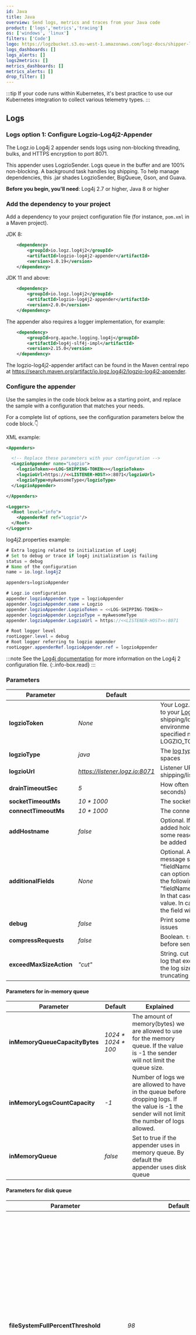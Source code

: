 ```yaml
---
id: Java
title: Java 
overview: Send logs, metrics and traces from your Java code
product: ['logs','metrics','tracing']
os: ['windows', 'linux']
filters: ['Code']
logo: https://logzbucket.s3.eu-west-1.amazonaws.com/logz-docs/shipper-logos/java.svg
logs_dashboards: []
logs_alerts: []
logs2metrics: []
metrics_dashboards: []
metrics_alerts: []
drop_filter: []
---
```


:::tip
If your code runs within Kubernetes, it's best practice to use our Kubernetes integration to collect various telemetry types.
:::

## Logs 

### Logs option 1: Configure Logzio-Log4j2-Appender

The Logz.io Log4j 2 appender sends logs using non-blocking threading, bulks, and HTTPS encryption to port 8071.

This appender uses LogzioSender.
Logs queue in the buffer and are 100% non-blocking.
A background task handles log shipping.
To help manage dependencies, this .jar shades LogzioSender, BigQueue, Gson, and Guava.

**Before you begin, you'll need**:
Log4j 2.7 or higher,
Java 8 or higher

 

### Add the dependency to your project

Add a dependency to your project configuration file (for instance, `pom.xml` in a Maven project). 

JDK 8:
```xml
    <dependency>
        <groupId>io.logz.log4j2</groupId>
        <artifactId>logzio-log4j2-appender</artifactId>
        <version>1.0.19</version>
    </dependency>
```

JDK 11 and above:
```xml
    <dependency>
        <groupId>io.logz.log4j2</groupId>
        <artifactId>logzio-log4j2-appender</artifactId>
        <version>2.0.0</version>
    </dependency>
```

The appender also requires a logger implementation, for example:
```xml
    <dependency>
        <groupId>org.apache.logging.log4j</groupId>
        <artifactId>log4j-slf4j-impl</artifactId>
        <version>2.15.0</version>
    </dependency>
```

The logzio-log4j2-appender artifact can be found in the Maven central repo at https://search.maven.org/artifact/io.logz.log4j2/logzio-log4j2-appender.

### Configure the appender

Use the samples in the code block below as a starting point, and replace the sample with a configuration that matches your needs.

For a complete list of options, see the configuration parameters below the code block.👇

XML example:

```xml
<Appenders>

  <!-- Replace these parameters with your configuration -->
  <LogzioAppender name="Logzio">
    <logzioToken><<LOG-SHIPPING-TOKEN>></logzioToken>
    <logzioUrl>https://<<LISTENER-HOST>>:8071</logzioUrl>
    <logzioType>myAwesomeType</logzioType>
  </LogzioAppender>

</Appenders>

<Loggers>
  <Root level="info">
    <AppenderRef ref="Logzio"/>
  </Root>
</Loggers>
```

log4j2.properties example:

```java
# Extra logging related to initialization of Log4j
# Set to debug or trace if log4j initialization is failing
status = debug
# Name of the configuration
name = io.logz.log4j2

appenders=logzioAppender

# Logz.io configuration
appender.logzioAppender.type = logzioAppender
appender.logzioAppender.name = Logzio
appender.logzioAppender.LogzioToken = <<LOG-SHIPPING-TOKEN>>
appender.logzioAppender.LogzioType = myAwesomeType
appender.logzioAppender.LogzioUrl = https://<<LISTENER-HOST>>:8071

# Root logger level
rootLogger.level = debug
# Root logger referring to logzio appender
rootLogger.appenderRef.logzioAppender.ref = logzioAppender
```


:::note
See the [Log4j documentation](https://logging.apache.org/log4j/2.x/manual/configuration.html) for more information on the Log4j 2 configuration file.
{:.info-box.read}
:::
 

### Parameters
| Parameter          | Default                              | Explained  |
| ------------------ | ------------------------------------ | ----- |
| **logzioToken**              | *None*                                 | Your Logz.io log shipping token securely directs the data to your [Logz.io account](https://app.logz.io/#/dashboard/settings/manage-tokens/log-shipping). {@include: ../../_include/log-shipping/log-shipping-token.html} Begin with `$` to use an environment variable or system property with the specified name. For example, `$LOGZIO_TOKEN` uses the LOGZIO_TOKEN environment variable. | Required |
| **logzioType**               | *java*                                 | The [log type](https://support.logz.io/hc/en-us/articles/209486049-What-is-Type-) for that appender, it must not contain any spaces |
| **logzioUrl**               | *https://listener.logz.io:8071*                                 | Listener URL and port.    {@include: ../../_include/log-shipping/listener-var.html}  | `https://listener.logz.io:8071` |
| **drainTimeoutSec**       | *5*                                    | How often the appender should drain the queue (in seconds) |
| **socketTimeoutMs**       | *10 * 1000*                                    | The socket timeout during log shipment |
| **connectTimeoutMs**       | *10 * 1000*                                    | The connection timeout during log shipment |
| **addHostname**       | *false*                                    | Optional. If true, then a field named 'hostname' will be added holding the host name of the machine. If from some reason there's no defined hostname, this field won't be added |
| **additionalFields**       | *None*                                    | Optional. Allows to add additional fields to the JSON message sent. The format is "fieldName1=fieldValue1;fieldName2=fieldValue2". You can optionally inject an environment variable value using the following format: "fieldName1=fieldValue1;fieldName2=$ENV_VAR_NAME". In that case, the environment variable should be the only value. In case the environment variable can't be resolved, the field will be omitted. |
| **debug**       | *false*                                    | Print some debug messages to stdout to help to diagnose issues |
| **compressRequests**       | *false*                                    | Boolean. `true` if logs are compressed in gzip format before sending. `false` if logs are sent uncompressed. |
| **exceedMaxSizeAction**       | *"cut"*                                    | String. cut to truncate the message field or drop to drop log that exceed the allowed maximum size for logzio. If the log size exceeding the maximum size allowed after truncating the message field, the log will be dropped. |

#### Parameters for in-memory queue
| Parameter          | Default                              | Explained  |
| ------------------ | ------------------------------------ | ----- |
| **inMemoryQueueCapacityBytes**       | *1024 * 1024 * 100*                                | The amount of memory(bytes) we are allowed to use for the memory queue. If the value is -1 the sender will not limit the queue size.|
| **inMemoryLogsCountCapacity**       | *-1*                                | Number of logs we are allowed to have in the queue before dropping logs. If the value is -1 the sender will not limit the number of logs allowed.|
| **inMemoryQueue**       | *false*                                | Set to true if the appender uses in memory queue. By default the appender uses disk queue|


#### Parameters for disk queue
| Parameter          | Default                              | Explained  |
| ------------------ | ------------------------------------ | ----- |
| **fileSystemFullPercentThreshold** | *98*                                   | The percent of used file system space at which the sender will stop queueing. When we will reach that percentage, the file system in which the queue is stored will drop all new logs until the percentage of used space drops below that threshold. Set to -1 to never stop processing new logs |
| **gcPersistedQueueFilesIntervalSeconds**       | *30*                                    | How often the disk queue should clean sent logs from disk |
| **bufferDir**(deprecated, use queueDir)          | *System.getProperty("java.io.tmpdir")* | Where the appender should store the queue |
| **queueDir**          | *System.getProperty("java.io.tmpdir")* | Where the appender should store the queue |


#### Code Example

```java
import org.apache.logging.log4j.LogManager;
import org.apache.logging.log4j.Logger;

public class LogzioLog4j2Example {
  public static void main(String[] args) {
    Logger logger = LogManager.getLogger(LogzioLog4j2Example.class);

    logger.info("Testing logz.io!");
    logger.warn("Winter is coming");
  }
}
```

 

#### Troubleshooting

If you receive an error message regarding a missing appender, try adding the following configuration to the beginning and end of the configuration file:

```xml

<Configuration status="info" packages="io.logz.log4j2">

# Place the configuration from step 2

</Configuration>

```

#### More options

You can optionally add mapped diagnostic context (MDC)
and markers to your logs.

##### MDC

When you add mapped diagnostic context (MDC) to your logs,
each key-value pair you define is added log lines while the thread is alive.

So this code sample...

```java
import org.apache.logging.log4j.LogManager;
import org.apache.logging.log4j.Logger;
import org.apache.logging.log4j.ThreadContext;

public class LogzioLog4j2Example {
  public static void main(String[] args) {
    Logger logger = LogManager.getLogger(LogzioLog4j2Example.class);
    ThreadContext.put("Key", "Value");
    logger.info("This log will hold the MDC data as well");
  }
}
```

...produces this log output.

```json
{
  "message": "This log will hold the MDC data as well",
  "Key": "Value",
  "Your log message follows": "..."
}
```

##### Markers

Markers are values you can use to tag and enrich log statements.

This code...

```java
import org.apache.logging.log4j.LogManager;
import org.apache.logging.log4j.Logger;
import org.apache.logging.log4j.Marker;
import org.apache.logging.log4j.MarkerManager;

public class LogzioLog4j2Example {
  public static void main(String[] args) {
    Logger logger = LogManager.getLogger(LogzioLog4j2Example.class);
    Marker marker = MarkerManager.getMarker("Fatal");
    logger.error(marker, "This line has a fatal error");
  }
}
```

...produces this log output.

```json
{
  "message": "This line has a fatal error",
  "Marker": "Fatal",
  "Your log message follows": "..."
}
```

  
### Logs option 2: Configure Logzio-Logback-Appender

Logback sends logs to your Logz.io account using non-blocking threading, bulks, and HTTPS encryption to port 8071.

This appender uses BigQueue implementation of persistent queue, so all logs are backed up to a local file system before being sent.
Once you send a log, it will be enqueued in the buffer and 100% non-blocking.
A background task handles the log shipment.
To help manage dependencies, this .jar shades BigQueue, Gson, and Guava.

**Before you begin, you'll need**:
Logback 1.1.7 or higher,
Java 8 or higher

 

### Add the dependency to your project

Add a dependency to your project configuration file

#### Installation from Maven

In the `pom.xml` add the following dependencies:

JDK 11 and above:
```
<dependency>
    <groupId>io.logz.logback</groupId>
    <artifactId>logzio-logback-appender</artifactId>
    <version>2.0.0</version>
</dependency>
```


JDK 8 and above:
```
<dependency>
    <groupId>io.logz.logback</groupId>
    <artifactId>logzio-logback-appender</artifactId>
    <version>1.0.29</version>
</dependency>
```

Logback appender also requires logback classic:
```
<dependency>
    <groupId>ch.qos.logback</groupId>
    <artifactId>logback-classic</artifactId>
    <version>1.2.7</version>
</dependency>
```

The logzio-log4j2-appender artifact can be found in the Maven central repo at https://search.maven.org/artifact/io.logz.log4j2/logzio-log4j2-appender.


### Configure the appender

Use the samples in the code block below as a starting point, and replace the sample with a configuration that matches your needs.

For a complete list of options, see the configuration parameters below the code block.👇

:::note
See the [Logback documentation](https://logback.qos.ch/manual/configuration.html) for more information on the Logback configuration file.
{:.info-box.read}
:::
 

```xml
<!-- Use debug=true here if you want to see output from the appender itself -->
<!-- Use line=true here if you want to see the line of code that generated this log -->
<configuration>
    <!-- Use shutdownHook so that we can close gracefully and finish the log drain -->
    <shutdownHook class="ch.qos.logback.core.hook.DelayingShutdownHook"/>
    <appender name="LogzioLogbackAppender" class="io.logz.logback.LogzioLogbackAppender">
        <token>yourlogziopersonaltokenfromsettings</token>
        <logzioType>myAwesomeType</logzioType>
        <logzioUrl>https://listener.logz.io:8071</logzioUrl>
        <filter class="ch.qos.logback.classic.filter.ThresholdFilter">
            <level>INFO</level>
        </filter>
    </appender>
    <root level="debug">
        <!-- IMPORTANT: This line is required -->
        <appender-ref ref="LogzioLogbackAppender"/>
    </root>
</configuration>
```

If you want to output `debug` messages, include the `debug` parameter into the code as follows:


```xml
<configuration>
  <!-- Closes gracefully and finishes the log drain -->
  <shutdownHook class="ch.qos.logback.core.hook.DelayingShutdownHook"/>

  <appender name="LogzioLogbackAppender" class="io.logz.logback.LogzioLogbackAppender">
    <!-- Replace these parameters with your configuration -->
    <token><<LOG-SHIPPING-TOKEN>></token>
    <logzioUrl>https://<<LISTENER-HOST>>:8071</logzioUrl>
    <logzioType>myType</logzioType>
	<debug>true</debug>

    <filter class="ch.qos.logback.classic.filter.ThresholdFilter">
      <level>INFO</level>
    </filter>
  </appender>

  <root level="debug">
    <!-- IMPORTANT: This line is required -->
    <appender-ref ref="LogzioLogbackAppender"/>
  </root>
</configuration>
```

#### Parameters

| Parameter | Description | Required/Default |
|---|---|---|
| token | Your Logz.io log shipping token securely directs the data to your [Logz.io account](https://app.logz.io/#/dashboard/settings/manage-tokens/log-shipping). {@include: ../../_include/log-shipping/log-shipping-token.html} Begin with `$` to use an environment variable or system property with the specified name. For example, `$LOGZIO_TOKEN` uses the LOGZIO_TOKEN environment variable. | Required |
| logzioUrl | Listener URL and port.    {@include: ../../_include/log-shipping/listener-var.html}  | `https://listener.logz.io:8071` |
| logzioType | The [log type](https://docs.logz.io/user-guide/log-shipping/built-in-log-types.html), shipped as `type` field. Used by Logz.io for consistent parsing. Can't contain spaces. | `java` |
| addHostname | Indicates whether to add `hostname` field to logs. This field holds the machine's host name.    Set to `true` to include hostname. Set to `false` to leave it off. If a host name can't be found, this field is not added. | `false` |
| additionalFields | Adds fields to the JSON message output, formatted as `field1=value1;field2=value2`.    Use `$` to inject an environment variable value, such as `field2=$VAR_NAME`. The environment variable should be the only value in the key-value pair. If the environment variable can't be resolved, the field is omitted. | N/A |
| bufferDir | Filepath where the appender stores the buffer. | `System.getProperty("java.io.tmpdir")` |
| compressRequests | Boolean. Set to `true` if you're sending gzip-compressed logs. Set to `false` if sending uncompressed logs. | `false` |
| connectTimeout  | Connection timeout during log shipment, in milliseconds. | `10 * 1000` |
| debug  | Boolean. Set to `true` to print debug messages to stdout. | `false` |
| drainTimeoutSec   | How often the appender drains the buffer, in seconds. | `5` |
| fileSystemFullPercentThreshold   | Integer. Identifies a maximum file system usage, in percent. Set to `-1` to disable.    If the file system storage exceeds this threshold, the appender stops buffering and drops all new logs. Buffering resumes if used space drops below the threshold. | `98` |
| format   | Set to `json` if the log message is to be sent as JSON, so that each JSON node is a field in Logz.io. Set to `text` to send the log message as plain text. | `text` |
| line   | Boolean. Set to `true` to print the line number of the code that generated this log message. Set to `false` to leave the line number out. | `false` |
| socketTimeout | Socket timeout during log shipment, in milliseconds. | `10 * 1000` |


#### Code sample

```java
import org.slf4j.Logger;
import org.slf4j.LoggerFactory;

public class LogzioLogbackExample {
  public static void main(String[] args) {
    Logger logger = LoggerFactory.getLogger(LogzioLogbackExample.class);

      logger.info("Testing logz.io!");
      logger.warn("Winter is coming");
  }
}
```

 

#### More options

You can optionally add mapped diagnostic context (MDC)
and markers to your logs.

##### MDC

When you add MDC to your logs,
each key-value pair you define is added log lines while the thread is alive.

So this code sample...

```java
import org.slf4j.Logger;
import org.slf4j.LoggerFactory;
import org.slf4j.MDC;

public class LogzioLogbackExample {
  public static void main(String[] args) {
    Logger logger = LoggerFactory.getLogger(LogzioLogbackExample.class);

    MDC.put("Key", "Value");
    logger.info("This log will hold the MDC data as well");
  }
}
```

...produces this log output.

```json
{
  "message": "This log will hold the MDC data as well",
  "Key": "Value",
  "Your log message follows": "..."
}
```

##### Markers

Markers are values you can use to tag and enrich log statements.

This code...

```java
import org.slf4j.Logger;
import org.slf4j.LoggerFactory;
import org.slf4j.Marker;

public class LogzioLogbackExample {

  public static void main(String[] args) {
    Logger logger = LoggerFactory.getLogger(LogzioLogbackExample.class);

    Marker marker = MarkerFactory.getMarker("Fatal");
    logger.error(marker, "This line has a fatal error");
  }
}
```

...produces this log output.

```json
{
  "message": "This line has a fatal error",
  "Marker": "Fatal",
  "Your log message follows": "..."
}
```
  
##### Troubleshooting
  
If the log appender does not ship logs, add `<inMemoryQueue>true</inMemoryQueue>` and `<inMemoryQueueCapacityBytes>-1</inMemoryQueueCapacityBytes>` to the configuration file as follows:
  
```xml
<configuration>
  <!-- Closes gracefully and finishes the log drain -->
  <shutdownHook class="ch.qos.logback.core.hook.DelayingShutdownHook"/>

  <appender name="LogzioLogbackAppender" class="io.logz.logback.LogzioLogbackAppender">
    <!-- Replace these parameters with your configuration -->
    <token><<LOG-SHIPPING-TOKEN>></token>
    <logzioUrl><<LISTENER-HOST>>:8071</logzioUrl>
    <logzioType>myType</logzioType>

    <filter class="ch.qos.logback.classic.filter.ThresholdFilter">
      <level>INFO</level>
    </filter>
    <inMemoryQueue>true</inMemoryQueue> 
    <inMemoryQueueCapacityBytes>-1</inMemoryQueueCapacityBytes>
  </appender>

  <root level="debug">
    <!-- IMPORTANT: This line is required -->
    <appender-ref ref="LogzioLogbackAppender"/>
  </root>
</configuration>
```
  
## Metrics
### Usage

#### Via maven

```xml
<dependency>
    <groupId>io.logz.micrometer</groupId>
    <artifactId>micrometer-registry-logzio</artifactId>
    <version>1.0.2</version>
</dependency>
```

#### Via gradle groovy

```groovy
implementation 'io.logz.micrometer:micrometer-registry-logzio:1.0.2'
```

#### Via gradle Kotlin

```kotlin
implementation("io.logz.micrometer:micrometer-registry-logzio:1.0.2")
```

#### Import in your package

```java
import io.micrometer.logzio.LogzioConfig;
import io.micrometer.logzio.LogzioMeterRegistry;
```

## Quick start

Replace the placeholders in the code (indicated by the double angle brackets `<< >>`) to match your specifics.

| Environment variable | Description |Required/Default|
|---|---|---|
|`<<LISTENER-HOST>>`|  The full Logz.io Listener URL for for your region, configured to use port **8052** for http traffic, or port **8053** for https traffic (example: https://listener.logz.io:8053). For more details, see the [regions page](https://docs.logz.io/user-guide/accounts/account-region.html) in logz.io docs | Required|
|`<<PROMETHEUS-METRICS-SHIPPING-TOKEN>>`| The Logz.io Prometheus Metrics account token. Find it under **Settings > Manage accounts**. [Look up your Metrics account token.](https://docs.logz.io/user-guide/accounts/finding-your-metrics-account-token/)  | Required|
|interval | The interval in seconds, to push metrics to Logz.io **Note that your program will need to run for at least one interval for the metrics to be sent**  | Required|

#### In your package

```java
package your_package;
import io.micrometer.core.instrument.*;
import io.micrometer.core.instrument.Timer;
import io.micrometer.logzio.LogzioConfig;
import io.micrometer.logzio.LogzioMeterRegistry;

class MicrometerLogzio {

   public static void main(String[] args) {
       // initilize config
      LogzioConfig logzioConfig = new LogzioConfig() {
         @Override
         public String get(String key) {
            return null;
         }
         @Override
         public String uri() {
           return "https://<<LISTENER-HOST>>";
           // example:
           // return "https://listener.logz.io:8053"; 
         }
         
         @Override
         public String token() {
            return "<<PROMETHEUS-METRICS-SHIPPING-TOKEN>>";
         }

         @Override
         public Duration step() {
           return Duration.ofSeconds(<<interval>>);
           // example:
           // return Duration.ofSeconds(30);                    
         }
         @Override
         public Hashtable<String, String> includeLabels() {
             return new Hashtable<>();
         }
         @Override
         public Hashtable<String, String> excludeLabels() {
             return new Hashtable<>();
      };
      // Initialize registry
       LogzioMeterRegistry registry = new LogzioMeterRegistry(logzioConfig, Clock.SYSTEM);
       // Define tags (labels)
       ArrayList<Tag> tags = new ArrayList<>();
       tags.add(Tag.of("env","dev-micrometer"));

      // Create counter
      Counter counter = Counter
              .builder("counter_example")
              .description("a description of what this counter does") // optional
              .tags(tags) // optional
              .register(registry);
      // Increment your counter
      counter.increment(); 
      counter.increment(2); 
   }
}
```

## Common tags

You can attach common tags to your registry that will be added to all metrics reported, for example:

```java
// Initialize registry
LogzioMeterRegistry registry = new LogzioMeterRegistry(logzioConfig, Clock.SYSTEM);
// Define tags (labels)
registry.config().commonTags("key", "value");
```

## Filter labels

You can the `includeLabels` or `excludeLabels` functions to filter your metrics by labels.

#### Include

Take for example this following usage, In your `LogzioConfig()` constructor:

```java
@Override
public Hashtable<String, String> includeLabels() {
    Hashtable<String, String> includeLabels = new Hashtable<>();
    includeLabels.put("__name__", "my_counter_abc_total|my_second_counter_abc_total");
    includeLabels.put("k1", "v1");
    return includeLabels;
}
```
The registry will keep only metrics with the label `__name__` matching the regex `my_counter_abc_total|my_second_counter_abc_total`, and with the label `k1` matching the regex `v1`.

#### Exclude

In your `LogzioConfig()` constructor

```java
@Override
public Hashtable<String, String> excludeLabels() {
    Hashtable<String, String> excludeLabels = new Hashtable<>();
    excludeLabels.put("__name__", "my_counter_abc_total|my_second_counter_abc_total");
    excludeLabels.put("k1", "v1");
    return excludeLabels;
}
```

The registry will drop all metrics with the label `__name__` matching the regex `my_counter_abc_total|my_second_counter_abc_total`, and with the label `k1` matching the regex `v1`.


## Meter binders

Micrometer provides a set of binders for monitoring JVM metrics out of the box, for example:

```java
// Initialize registry
LogzioMeterRegistry registry = new LogzioMeterRegistry(logzioConfig, Clock.SYSTEM);

// Gauges buffer and memory pool utilization
new JvmMemoryMetrics().bindTo(registry);
// Gauges max and live data size, promotion and allocation rates, and times GC pauses
new JvmGcMetrics().bindTo(registry);
// Gauges current CPU total and load average.
new ProcessorMetrics().bindTo(registry);
// Gauges thread peak, number of daemon threads, and live threads
new JvmThreadMetrics().bindTo(registry);
// Gauges loaded and unloaded classes
new ClassLoaderMetrics().bindTo(registry);

// File descriptor metrics gathered by the JVM
new FileDescriptorMetrics(tags).bindTo(registry);
// Gauges The uptime and start time of the Java virtual machine
new UptimeMetrics(tags).bindTo(registry);

// Counter of logging events
new LogbackMetrics().bindTo(registry);
new Log4j2Metrics().bindTo(registry);
```

For more information about other binders check out [Micrometer-core](https://github.com/micrometer-metrics/micrometer/tree/main/micrometer-core/src/main/java/io/micrometer/core/instrument/binder) Github repo.

## Types of metrics 

Refer to the Micrometer [documentation](https://micrometer.io/docs/concepts) for more details.


| Name | Behavior | 
| ---- | ---------- | 
| Counter           | Metric value can only go up or be reset to 0, calculated per `counter.increment(value); ` call. |
| Gauge             | Metric value can arbitrarily increment or decrement, values can set automaticaly by tracking `Collection` size or set manually by `gauge.set(value)`  | 
| DistributionSummary | Metric values captured by the `summary.record(value)` function, the output is a distribution of `count`,`sum` and `max` for the recorded values during the push interval. |
| Timer       | Mesures timing, metric values can be recorded by `timer.record()` call. |

### [Counter](https://micrometer.io/docs/concepts#_counters)

```java
Counter counter = Counter
        .builder("counter_example")
        .description("a description of what this counter does") // optional
        .tags(tags) // optional
        .register(registry);
// Increment your counter
counter.increment(); 
counter.increment(2); 
// The following metric will be created and sent to Logz.io: counter_example_total{env="dev"} 3
```

### [Gauge](https://micrometer.io/docs/concepts#_gauges)

```java
// Create Gauge
List<String> cache = new ArrayList<>(4);
// Track list size
Gauge gauge = Gauge
        .builder("cache_size_gauge_example", cache, List::size)
        .tags(tags)
        .register(registry);
cache.add("1");
// The following metric will be created and sent to Logz.io: cache_size_gauge_example{env="dev"} 1
        
// Track map size
Map<String, Integer> map_gauge = registry.gaugeMapSize("map_gauge_example", tags, new HashMap<>());
map_gauge.put("key",1);
// The following metric will be created and sent to Logz.io: map_gauge_example{env="dev"} 1
        
// set value manually
AtomicInteger manual_gauge = registry.gauge("manual_gauge_example", new AtomicInteger(0));
manual_gauge.set(83);
// The following metric will be created and sent to Logz.io:: manual_gauge_example{env="dev"} 83
```

### [DistributionSummary](https://micrometer.io/docs/concepts#_distribution_summaries)

```java
// Create DistributionSummary
DistributionSummary summary = DistributionSummary
        .builder("summary_example")
        .description("a description of what this summary does") // optional
        .tags(tags) // optional
        .register(registry);
// Record values to distributionSummary
summary.record(10);
summary.record(20);
summary.record(30);
// // The following metrics will be created and sent to Logz.io: 
// summary_example_count{env="dev"} 3
// summary_example_max{env="dev"} 30
// summary_example_sum{env="dev"} 60
```

### [Timer](https://micrometer.io/docs/concepts#_timers)

```java
// Create Timer
Timer timer = Timer
        .builder("timer_example")
        .description("a description of what this timer does") // optional
        .tags(tags) // optional
        .register(registry);
// You can set a value manually
timer.record(1500,TimeUnit.MILLISECONDS);
// You can record the timing of a function
timer.record(()-> {
    try {
        Thread.sleep(1500);
    } catch (InterruptedException e) {
        e.printStackTrace();
    }
});
// The following metrics will be created and sent to Logz.io: 
// timer_example_duration_seconds_count{env="dev"} 2
// timer_example_duration_seconds_max{env="dev"} 1501
// timer_example_duration_seconds_sum{env="dev"} 3000
```



##### Run your application

Run your application to start sending metrics to Logz.io.


##### Check Logz.io for your metrics

Give your metrics some time to get from your system to ours, and then open [Metrics dashboard](https://app.logz.io/#/dashboard/metrics/discover?).


## Traces

Deploy this integration to enable automatic instrumentation of your Java application using OpenTelemetry.

### Manual configuration

This integration includes:

* Downloading the OpenTelemetry Java agent to your application host
* Installing the OpenTelemetry collector with Logz.io exporter
* Establishing communication between the agent and collector

On deployment, the Java agent automatically captures spans from your application and forwards them to the collector, which exports the data to your Logz.io account.

#### Setup auto-instrumentation for your locally hosted Java application and send traces to Logz.io

**Before you begin, you'll need**:

* A Java application without instrumentation
* An active account with Logz.io
* Port `4317` available on your host system
* A name defined for your tracing service. You will need it to identify the traces in Logz.io.

<!-- info-box-start:info -->
:::note
This integration uses OpenTelemetry Collector Contrib, not the OpenTelemetry Collector Core.
:::
<!-- info-box-end -->


##### Download Java agent

Download the latest version of the [OpenTelemetry Java agent](https://github.com/open-telemetry/opentelemetry-java-instrumentation/releases/latest/download/opentelemetry-javaagent.jar) to the host of your Java application.

##### Download and configure OpenTelemetry collector

Create a dedicated directory on the host of your Java application and download the [OpenTelemetry collector](https://github.com/open-telemetry/opentelemetry-collector-contrib/releases/tag/v0.70.0) that is relevant to the operating system of your host.


After downloading the collector, create a configuration file `config.yaml` with the following parameters:

{@include: ../../_include/tracing-shipping/collector-config.md}

{@include: ../../_include/tracing-shipping/replace-tracing-token.html}


##### Start the collector

Run the following command:

```shell
<path/to>/otelcontribcol_<VERSION-NAME> --config ./config.yaml
```
* Replace `<path/to>` with the path to the directory where you downloaded the collector.
* Replace `<VERSION-NAME>` with the version name of the collector applicable to your system, e.g. `otelcontribcol_darwin_amd64`.

##### Attach the agent to the collector and run it

Run the following command from the directory of your Java application:

```shell
java -javaagent:<path/to>/opentelemetry-javaagent-all.jar \
     -Dotel.traces.exporter=otlp \
     -Dotel.metrics.exporter=none \
     -Dotel.resource.attributes=service.name=<YOUR-SERVICE-NAME> \
     -Dotel.exporter.otlp.endpoint=http://localhost:4317 \
     -jar target/*.jar
```

* Replace `<path/to>` with the path to the directory where you downloaded the agent.
* Replace `<YOUR-SERVICE-NAME>` with the name of your tracing service defined earlier.


##### Check Logz.io for your traces

Give your traces some time to get from your system to ours, and then open [Tracing](https://app.logz.io/#/dashboard/jaeger).


###### Controlling the number of spans

To limit the number of outgoing spans, you can use the sampling option in the Java agent.

The sampler configures whether spans will be recorded for any call to `SpanBuilder.startSpan`.

| System property                 | Environment variable            | Description                                                  |
|---------------------------------|---------------------------------|--------------------------------------------------------------|
| otel.traces.sampler              | OTEL_TRACES_SAMPLER              | The sampler to use for tracing. Defaults to `parentbased_always_on` |
| otel.traces.sampler.arg          | OTEL_TRACES_SAMPLER_ARG          | An argument to the configured tracer if supported, for example a ratio. |

Supported values for `otel.traces.sampler` are

- "always_on": AlwaysOnSampler
- "always_off": AlwaysOffSampler
- "traceidratio": TraceIdRatioBased. `otel.traces.sampler.arg` sets the ratio.
- "parentbased_always_on": ParentBased(root=AlwaysOnSampler)
- "parentbased_always_off": ParentBased(root=AlwaysOffSampler)
- "parentbased_traceidratio": ParentBased(root=TraceIdRatioBased). `otel.traces.sampler.arg` sets the ratio.

